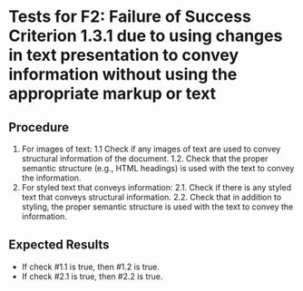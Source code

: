 # Tests for F2: Failure of Success Criterion 1.3.1 due to using changes in text presentation to convey information without using the appropriate markup or text

## Procedure

1. For images of text:
1.1 Check if any images of text are used to convey structural information of the document.
1.2. Check that the proper semantic structure (e.g., HTML headings) is used with the text to convey the information.
2. For styled text that conveys information:
2.1. Check if there is any styled text that conveys structural information.
2.2. Check that in addition to styling, the proper semantic structure is used with the text to convey the information.

## Expected Results

- If check #1.1 is true, then #1.2 is true.
- If check #2.1 is true, then #2.2 is true.
